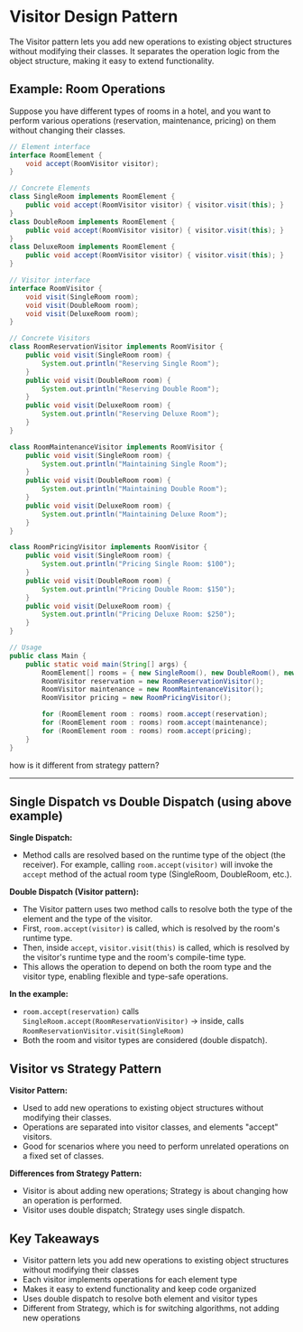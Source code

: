 
# Visitor Design Pattern

The Visitor pattern lets you add new operations to existing object structures without modifying their classes. It separates the operation logic from the object structure, making it easy to extend functionality.

## Example: Room Operations

Suppose you have different types of rooms in a hotel, and you want to perform various operations (reservation, maintenance, pricing) on them without changing their classes.

```java
// Element interface
interface RoomElement {
    void accept(RoomVisitor visitor);
}

// Concrete Elements
class SingleRoom implements RoomElement {
    public void accept(RoomVisitor visitor) { visitor.visit(this); }
}
class DoubleRoom implements RoomElement {
    public void accept(RoomVisitor visitor) { visitor.visit(this); }
}
class DeluxeRoom implements RoomElement {
    public void accept(RoomVisitor visitor) { visitor.visit(this); }
}

// Visitor interface
interface RoomVisitor {
    void visit(SingleRoom room);
    void visit(DoubleRoom room);
    void visit(DeluxeRoom room);
}

// Concrete Visitors
class RoomReservationVisitor implements RoomVisitor {
    public void visit(SingleRoom room) {
        System.out.println("Reserving Single Room");
    }
    public void visit(DoubleRoom room) {
        System.out.println("Reserving Double Room");
    }
    public void visit(DeluxeRoom room) {
        System.out.println("Reserving Deluxe Room");
    }
}

class RoomMaintenanceVisitor implements RoomVisitor {
    public void visit(SingleRoom room) {
        System.out.println("Maintaining Single Room");
    }
    public void visit(DoubleRoom room) {
        System.out.println("Maintaining Double Room");
    }
    public void visit(DeluxeRoom room) {
        System.out.println("Maintaining Deluxe Room");
    }
}

class RoomPricingVisitor implements RoomVisitor {
    public void visit(SingleRoom room) {
        System.out.println("Pricing Single Room: $100");
    }
    public void visit(DoubleRoom room) {
        System.out.println("Pricing Double Room: $150");
    }
    public void visit(DeluxeRoom room) {
        System.out.println("Pricing Deluxe Room: $250");
    }
}

// Usage
public class Main {
    public static void main(String[] args) {
        RoomElement[] rooms = { new SingleRoom(), new DoubleRoom(), new DeluxeRoom() };
        RoomVisitor reservation = new RoomReservationVisitor();
        RoomVisitor maintenance = new RoomMaintenanceVisitor();
        RoomVisitor pricing = new RoomPricingVisitor();

        for (RoomElement room : rooms) room.accept(reservation);
        for (RoomElement room : rooms) room.accept(maintenance);
        for (RoomElement room : rooms) room.accept(pricing);
    }
}
```

how is it different from strategy pattern?

---

## Single Dispatch vs Double Dispatch (using above example)

**Single Dispatch:**
- Method calls are resolved based on the runtime type of the object (the receiver). For example, calling `room.accept(visitor)` will invoke the `accept` method of the actual room type (SingleRoom, DoubleRoom, etc.).

**Double Dispatch (Visitor pattern):**
- The Visitor pattern uses two method calls to resolve both the type of the element and the type of the visitor.
- First, `room.accept(visitor)` is called, which is resolved by the room's runtime type.
- Then, inside `accept`, `visitor.visit(this)` is called, which is resolved by the visitor's runtime type and the room's compile-time type.
- This allows the operation to depend on both the room type and the visitor type, enabling flexible and type-safe operations.

**In the example:**
- `room.accept(reservation)` calls `SingleRoom.accept(RoomReservationVisitor)` → inside, calls `RoomReservationVisitor.visit(SingleRoom)`
- Both the room and visitor types are considered (double dispatch).

## Visitor vs Strategy Pattern

**Visitor Pattern:**
- Used to add new operations to existing object structures without modifying their classes.
- Operations are separated into visitor classes, and elements "accept" visitors.
- Good for scenarios where you need to perform unrelated operations on a fixed set of classes.

**Differences from Strategy Pattern:**
- Visitor is about adding new operations; Strategy is about changing how an operation is performed.
- Visitor uses double dispatch; Strategy uses single dispatch.

## Key Takeaways
- Visitor pattern lets you add new operations to existing object structures without modifying their classes
- Each visitor implements operations for each element type
- Makes it easy to extend functionality and keep code organized
- Uses double dispatch to resolve both element and visitor types
- Different from Strategy, which is for switching algorithms, not adding new operations